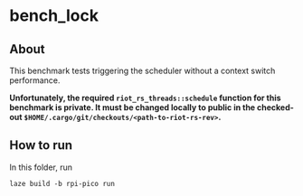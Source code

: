 # bench_lock

## About

This benchmark tests triggering the scheduler without a context switch performance.

**Unfortunately, the required `riot_rs_threads::schedule` function for this benchmark is private.
It must be changed locally to public in the checked-out `$HOME/.cargo/git/checkouts/<path-to-riot-rs-rev>`.**

## How to run

In this folder, run

    laze build -b rpi-pico run
